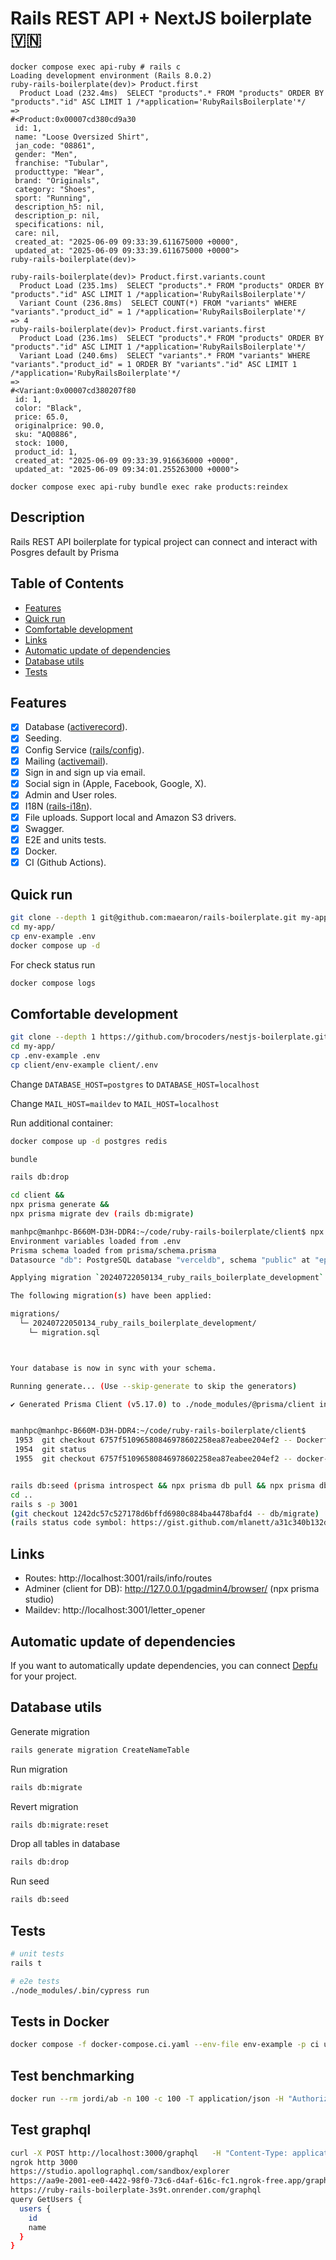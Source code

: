 # Rails REST API + NextJS boilerplate 🇻🇳
```
docker compose exec api-ruby # rails c 
Loading development environment (Rails 8.0.2)
ruby-rails-boilerplate(dev)> Product.first
  Product Load (232.4ms)  SELECT "products".* FROM "products" ORDER BY "products"."id" ASC LIMIT 1 /*application='RubyRailsBoilerplate'*/
=> 
#<Product:0x00007cd380cd9a30
 id: 1,
 name: "Loose Oversized Shirt",
 jan_code: "08861",
 gender: "Men",
 franchise: "Tubular",
 producttype: "Wear",
 brand: "Originals",
 category: "Shoes",
 sport: "Running",
 description_h5: nil,
 description_p: nil,
 specifications: nil,
 care: nil,
 created_at: "2025-06-09 09:33:39.611675000 +0000",
 updated_at: "2025-06-09 09:33:39.611675000 +0000">
ruby-rails-boilerplate(dev)> 

ruby-rails-boilerplate(dev)> Product.first.variants.count
  Product Load (235.1ms)  SELECT "products".* FROM "products" ORDER BY "products"."id" ASC LIMIT 1 /*application='RubyRailsBoilerplate'*/
  Variant Count (236.8ms)  SELECT COUNT(*) FROM "variants" WHERE "variants"."product_id" = 1 /*application='RubyRailsBoilerplate'*/
=> 4
ruby-rails-boilerplate(dev)> Product.first.variants.first
  Product Load (236.1ms)  SELECT "products".* FROM "products" ORDER BY "products"."id" ASC LIMIT 1 /*application='RubyRailsBoilerplate'*/
  Variant Load (240.6ms)  SELECT "variants".* FROM "variants" WHERE "variants"."product_id" = 1 ORDER BY "variants"."id" ASC LIMIT 1 /*application='RubyRailsBoilerplate'*/
=> 
#<Variant:0x00007cd380207f80
 id: 1,
 color: "Black",
 price: 65.0,
 originalprice: 90.0,
 sku: "AQ0886",
 stock: 1000,
 product_id: 1,
 created_at: "2025-06-09 09:33:39.916636000 +0000",
 updated_at: "2025-06-09 09:34:01.255263000 +0000">

docker compose exec api-ruby bundle exec rake products:reindex
```
## Description

Rails REST API boilerplate for typical project can connect and interact with Posgres default by Prisma

## Table of Contents

- [Features](#features)
- [Quick run](#quick-run)
- [Comfortable development](#comfortable-development)
- [Links](#links)
- [Automatic update of dependencies](#automatic-update-of-dependencies)
- [Database utils](#database-utils)
- [Tests](#tests)

## Features

- [x] Database ([activerecord](https://guides.rubyonrails.org/active_record_basics.html)).
- [x] Seeding.
- [x] Config Service ([rails/config](https://guides.rubyonrails.org/configuring.html)).
- [x] Mailing ([activemail](https://guides.rubyonrails.org/action_mailer_basics.html)).
- [x] Sign in and sign up via email.
- [x] Social sign in (Apple, Facebook, Google, X).
- [x] Admin and User roles.
- [x] I18N ([rails-i18n](https://guides.rubyonrails.org/i18n.html)).
- [x] File uploads. Support local and Amazon S3 drivers.
- [x] Swagger.
- [x] E2E and units tests.
- [x] Docker.
- [x] CI (Github Actions).

## Quick run

```bash
git clone --depth 1 git@github.com:maearon/rails-boilerplate.git my-app
cd my-app/
cp env-example .env
docker compose up -d
```

For check status run

```bash
docker compose logs
```

## Comfortable development

```bash
git clone --depth 1 https://github.com/brocoders/nestjs-boilerplate.git my-app
cd my-app/
cp .env-example .env
cp client/env-example client/.env
```

Change `DATABASE_HOST=postgres` to `DATABASE_HOST=localhost`

Change `MAIL_HOST=maildev` to `MAIL_HOST=localhost`

Run additional container:

```bash
docker compose up -d postgres redis
```

```bash
bundle

rails db:drop

cd client &&
npx prisma generate && 
npx prisma migrate dev (rails db:migrate)

manhpc@manhpc-B660M-D3H-DDR4:~/code/ruby-rails-boilerplate/client$ npx prisma migrate dev
Environment variables loaded from .env
Prisma schema loaded from prisma/schema.prisma
Datasource "db": PostgreSQL database "verceldb", schema "public" at "ep-bold-voice-a4yp8xc9.us-east-1.aws.neon.tech:5432"

Applying migration `20240722050134_ruby_rails_boilerplate_development`

The following migration(s) have been applied:

migrations/
  └─ 20240722050134_ruby_rails_boilerplate_development/
    └─ migration.sql



Your database is now in sync with your schema.

Running generate... (Use --skip-generate to skip the generators)

✔ Generated Prisma Client (v5.17.0) to ./node_modules/@prisma/client in 130ms


manhpc@manhpc-B660M-D3H-DDR4:~/code/ruby-rails-boilerplate/client$ 
 1953  git checkout 6757f51096580846978602258ea87eabee204ef2 -- Dockerfile
 1954  git status
 1955  git checkout 6757f51096580846978602258ea87eabee204ef2 -- docker-compose.yml


rails db:seed (prisma introspect && npx prisma db pull && npx prisma db push)
cd ..
rails s -p 3001
(git checkout 1242dc57c527178d6bffd6980c884ba4478bafd4 -- db/migrate)
(rails status code symbol: https://gist.github.com/mlanett/a31c340b132ddefa9cca)
```

## Links

- Routes: http://localhost:3001/rails/info/routes
- Adminer (client for DB): http://127.0.0.1/pgadmin4/browser/ (npx prisma studio)
- Maildev: http://localhost:3001/letter_opener

## Automatic update of dependencies

If you want to automatically update dependencies, you can connect [Depfu](https://github.com/marketplace/depfu) for your project.

## Database utils

Generate migration

```bash
rails generate migration CreateNameTable 
```

Run migration

```bash
rails db:migrate
```

Revert migration

```bash
rails db:migrate:reset
```

Drop all tables in database

```bash
rails db:drop
```

Run seed

```bash
rails db:seed
```

## Tests

```bash
# unit tests
rails t

# e2e tests
./node_modules/.bin/cypress run
```

## Tests in Docker

```bash
docker compose -f docker-compose.ci.yaml --env-file env-example -p ci up --build --exit-code-from api && docker compose -p ci rm -svf
```

## Test benchmarking

```bash
docker run --rm jordi/ab -n 100 -c 100 -T application/json -H "Authorization: Bearer USER_TOKEN" -v 2 http://<server_ip>:3001/api/v1/users
```

## Test graphql

```bash
curl -X POST http://localhost:3000/graphql   -H "Content-Type: application/json"   -d '{"query": "{ users { id name } }"}'
ngrok http 3000
https://studio.apollographql.com/sandbox/explorer
https://aa9e-2001-ee0-4422-98f0-73c6-d4af-616c-fc1.ngrok-free.app/graphql
https://ruby-rails-boilerplate-3s9t.onrender.com/graphql
query GetUsers {
  users {
    id
    name
  }
}
```
